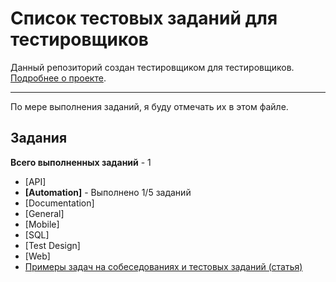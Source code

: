 # Список тестовых заданий для тестировщиков

Данный репозиторий создан тестировщиком для тестировщиков. [Подробнее о проекте](https://artsiomrusau.com).

---

По мере выполнения заданий, я буду отмечать их в этом файле.
## Задания 

**Всего выполненных заданий** - 1

* [API]
* **[Automation]** - Выполнено 1/5 заданий
* [Documentation]
* [General]
* [Mobile]
* [SQL]
* [Test Design]
* [Web]
* [Примеры задач на собеседованиях и тестовых заданий (статья)](https://vladislaveremeev.gitbook.io/qa_bible/prakticheskaya-chast/primery-zadach-na-sobesedovaniyakh-i-testovykh-zadanii)
 
